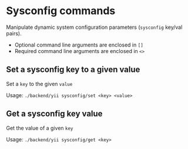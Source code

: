 # Sysconfig commands
Manipulate dynamic system configuration parameters (`sysconfig` key/val pairs).

* Optional command line arguments are enclosed in `[]`
* Required command line arguments are enclosed in `<>`


## Set a sysconfig key to a given value
Set a `key` to the given `value`

Usage: `./backend/yii sysconfig/set <key> <value>`

## Get a sysconfig key value
Get the value of a given `key`

Usage: `./backend/yii sysconfig/get <key>`
